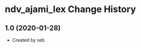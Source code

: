 ndv_ajami_lex Change History
====================

1.0 (2020-01-28)
----------------
* Created by seb
